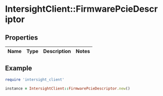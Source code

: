# IntersightClient::FirmwarePcieDescriptor

## Properties

| Name | Type | Description | Notes |
| ---- | ---- | ----------- | ----- |

## Example

```ruby
require 'intersight_client'

instance = IntersightClient::FirmwarePcieDescriptor.new()
```

